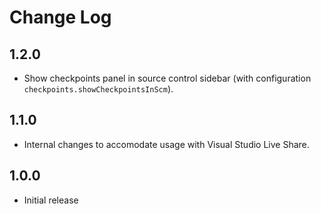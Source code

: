 # Change Log

## 1.2.0
- Show checkpoints panel in source control sidebar (with configuration `checkpoints.showCheckpointsInScm`).

## 1.1.0
- Internal changes to accomodate usage with Visual Studio Live Share.

## 1.0.0
- Initial release